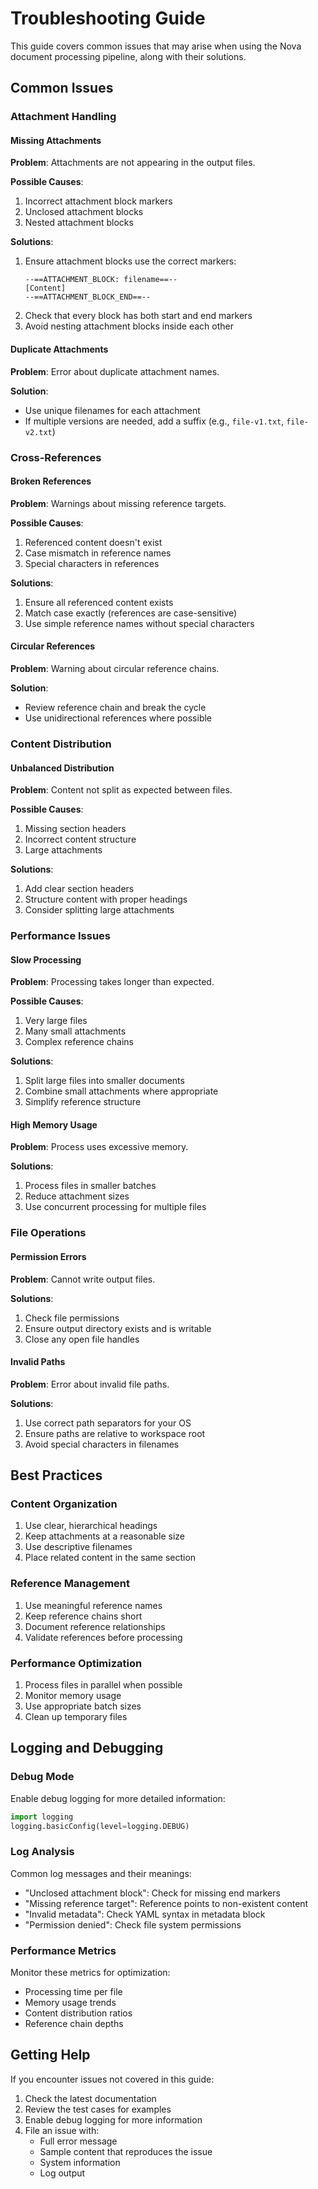 # Troubleshooting Guide

This guide covers common issues that may arise when using the Nova document processing pipeline, along with their solutions.

## Common Issues

### Attachment Handling

#### Missing Attachments
**Problem**: Attachments are not appearing in the output files.

**Possible Causes**:
1. Incorrect attachment block markers
2. Unclosed attachment blocks
3. Nested attachment blocks

**Solutions**:
1. Ensure attachment blocks use the correct markers:
   ```
   --==ATTACHMENT_BLOCK: filename==--
   [Content]
   --==ATTACHMENT_BLOCK_END==--
   ```
2. Check that every block has both start and end markers
3. Avoid nesting attachment blocks inside each other

#### Duplicate Attachments
**Problem**: Error about duplicate attachment names.

**Solution**:
- Use unique filenames for each attachment
- If multiple versions are needed, add a suffix (e.g., `file-v1.txt`, `file-v2.txt`)

### Cross-References

#### Broken References
**Problem**: Warnings about missing reference targets.

**Possible Causes**:
1. Referenced content doesn't exist
2. Case mismatch in reference names
3. Special characters in references

**Solutions**:
1. Ensure all referenced content exists
2. Match case exactly (references are case-sensitive)
3. Use simple reference names without special characters

#### Circular References
**Problem**: Warning about circular reference chains.

**Solution**:
- Review reference chain and break the cycle
- Use unidirectional references where possible

### Content Distribution

#### Unbalanced Distribution
**Problem**: Content not split as expected between files.

**Possible Causes**:
1. Missing section headers
2. Incorrect content structure
3. Large attachments

**Solutions**:
1. Add clear section headers
2. Structure content with proper headings
3. Consider splitting large attachments

### Performance Issues

#### Slow Processing
**Problem**: Processing takes longer than expected.

**Possible Causes**:
1. Very large files
2. Many small attachments
3. Complex reference chains

**Solutions**:
1. Split large files into smaller documents
2. Combine small attachments where appropriate
3. Simplify reference structure

#### High Memory Usage
**Problem**: Process uses excessive memory.

**Solutions**:
1. Process files in smaller batches
2. Reduce attachment sizes
3. Use concurrent processing for multiple files

### File Operations

#### Permission Errors
**Problem**: Cannot write output files.

**Solutions**:
1. Check file permissions
2. Ensure output directory exists and is writable
3. Close any open file handles

#### Invalid Paths
**Problem**: Error about invalid file paths.

**Solutions**:
1. Use correct path separators for your OS
2. Ensure paths are relative to workspace root
3. Avoid special characters in filenames

## Best Practices

### Content Organization
1. Use clear, hierarchical headings
2. Keep attachments at a reasonable size
3. Use descriptive filenames
4. Place related content in the same section

### Reference Management
1. Use meaningful reference names
2. Keep reference chains short
3. Document reference relationships
4. Validate references before processing

### Performance Optimization
1. Process files in parallel when possible
2. Monitor memory usage
3. Use appropriate batch sizes
4. Clean up temporary files

## Logging and Debugging

### Debug Mode
Enable debug logging for more detailed information:
```python
import logging
logging.basicConfig(level=logging.DEBUG)
```

### Log Analysis
Common log messages and their meanings:
- "Unclosed attachment block": Check for missing end markers
- "Missing reference target": Reference points to non-existent content
- "Invalid metadata": Check YAML syntax in metadata block
- "Permission denied": Check file system permissions

### Performance Metrics
Monitor these metrics for optimization:
- Processing time per file
- Memory usage trends
- Content distribution ratios
- Reference chain depths

## Getting Help

If you encounter issues not covered in this guide:

1. Check the latest documentation
2. Review the test cases for examples
3. Enable debug logging for more information
4. File an issue with:
   - Full error message
   - Sample content that reproduces the issue
   - System information
   - Log output 